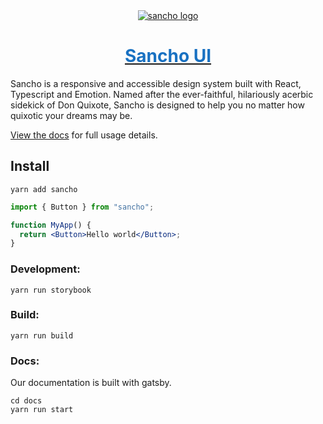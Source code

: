 <div align="center">
  <a href="https://sancho.surge.sh/">
    <img alt="sancho logo" src="https://sancho.surge.sh/icons/icon-144x144.png">
    <br>
    <h1 style="color: #1971c2">Sancho UI</h1>
  </a>
</div>

Sancho is a responsive and accessible design system built with React, Typescript and Emotion. Named after the ever-faithful, hilariously acerbic sidekick of Don Quixote, Sancho is designed to help you no matter how quixotic your dreams may be.

[View the docs](/https://sancho.surge.sh) for full usage details.

## Install

```
yarn add sancho
```

```jsx
import { Button } from "sancho";

function MyApp() {
  return <Button>Hello world</Button>;
}
```

### Development:

```
yarn run storybook
```

### Build:

```
yarn run build
```

### Docs:

Our documentation is built with gatsby.

```
cd docs
yarn run start
```
